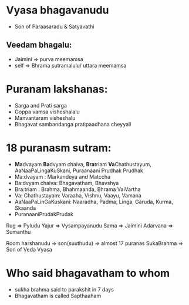 
# Vyasa bhagavanudu
* Son of Paraasaradu & Satyavathi
## Veedam bhagalu: 
* Jaimini => purva meemamsa
* self => Bhrama sutramalulu/ uttara meemamsa

# Puranam lakshanas:
* Sarga and Prati sarga
* Goppa vamsa visheshalalu
* Manvantaram visheshalu
* Bhagavat sambandanga pratipaadhana cheyyali


# 18 puranasm sutram:
* **Ma**dvayam **Ba**dvyam chaiva, **Bra**triam **Va**Chathustayum, AaNaaPaLingaKuSkani, Puraanaani Prudhak Prudhak
* Ma:dvayam : Markandeya and Matccha 
* Ba:dvyam chaiva:  Bhagavatham, Bhavshya
* Bra:triam : Brahma, Bhahmaanda, Bhrama VaiVartha
* Va: Chathustayam: Varaaha, Vishnu, Vaayu, Vamana
* AaNaaPaLinGaKuskani: Naaradha, Padma, Linga, Garuda, Kurma, Skaanda
* PuranaaniPrudakPrudak <br>

Rug => Pyludu
Yajur => Vysampayanudu
Sama => Jaimini
Adarvana => Sumanthu

Room harshanudu => son(suuthudu) => almost 17 puranas
SukaBrahma => Son of Veda Vyasa
# Who said bhagavatham to whom
* sukha brahma said to parakshit in 7 days
* Bhagavatham is called Sapthaaham
